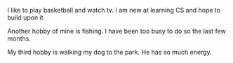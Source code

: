I like to play basketball and watch tv. I am new at learning CS and hope to build upon it

Another hobby of mine is fishing. I have been too busy to do so the last few months.

My third hobby is walking my dog to the park. He has so much energy.
